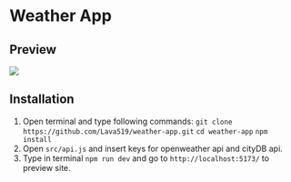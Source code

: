 # Weather App
## Preview
![](docs/Preview.gif)
## Installation
1. Open terminal and type following commands:
    `git clone https://github.com/Lava519/weather-app.git`
    `cd weather-app`
    `npm install`
3. Open `src/api.js` and insert keys for openweather api and cityDB api.
4. Type in terminal `npm run dev` and go to `http://localhost:5173/` to preview site.
  
